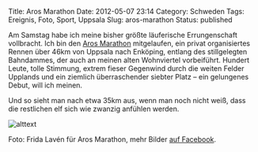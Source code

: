 Title: Aros Marathon
Date: 2012-05-07 23:14
Category: Schweden
Tags: Ereignis, Foto, Sport, Uppsala
Slug: aros-marathon
Status: published

Am Samstag habe ich meine bisher größte läuferische Errungenschaft
vollbracht. Ich bin den [Aros Marathon](http://arosmarathon.se)
mitgelaufen, ein privat organisiertes Rennen über 46km von Uppsala nach
Enköping, entlang des stillgelegten Bahndammes, der auch an meinen alten
Wohnviertel vorbeiführt. Hundert Leute, tolle Stimmung, extrem fieser
Gegenwind durch die weiten Felder Upplands und ein ziemlich
überraschender siebter Platz – ein gelungenes Debut, will ich meinen.

Und so sieht man nach etwa 35km aus, wenn man noch nicht weiß, dass die
restlichen elf sich wie zwanzig anfühlen werden.
<!--more Klick &raquo; -->

![alttext](/pic/me_arosmara.jpg)

Foto: Frida Lavén für Aros Marathon, mehr Bilder [auf
Facebook](https://www.facebook.com/groups/115924568425018/).

